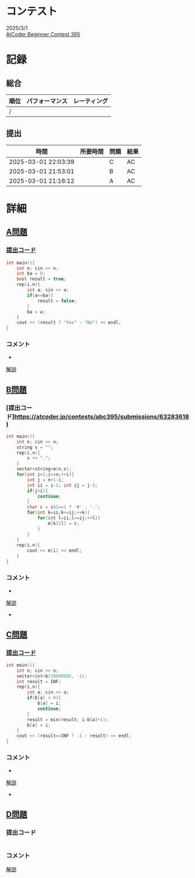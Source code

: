 # コンテスト
2025/3/1<br>
[AtCoder Beginner Contest 395](https://atcoder.jp/contests/abc395)

# 記録
## 総合
|  順位  |  パフォーマンス  | レーティング |
| ---- | ---- | ---- |
|   /   |  |  |

## 提出
|  時間  |  所要時間  |  問題  | 結果 |
| ---- | ---- | ---- | ---- |
| 2025-03-01 22:03:39 |  | C | AC |
| 2025-03-01 21:53:01 |  | B | AC |
| 2025-03-01 21:16:12 |  | A | AC |


# 詳細
## [A問題](https://atcoder.jp/contests/abc395/tasks/abc395_a)
### [提出コード](https://atcoder.jp/contests/abc395/submissions/63260217)
```c++
int main(){
    int n; cin >> n;
    int ba = 0;
    bool result = true;
    rep(i,n){
        int a; cin >> a;
        if(a<=ba){
            result = false;
        }
        ba = a;
    }
    cout << (result ? "Yes" : "No") << endl;
}
```

### コメント

* 

[解説](https://atcoder.jp/contests/abc395/editorial/12284)


## [B問題](https://atcoder.jp/contests/abc395/tasks/abc395_b)
### [提出コード]https://atcoder.jp/contests/abc395/submissions/63283618)
```c++
int main(){
    int n; cin >> n;
    string s = "";
    rep(i,n){
        s += ".";
    }
    vector<string>m(n,s);
    for(int i=1;i<=n;++i){
        int j = n+1-i;
        int ii = i-1; int ij = j-1;
        if(j<i){
            continue;
        }
        char c = i%2==1 ? '#' : '.';
        for(int k=ii;k<=ij;++k){
            for(int l=ii;l<=ij;++l){
                m[k][l] = c;
            }
        }
    }
    rep(i,n){
        cout << m[i] << endl;
    }
}
```

### コメント

* 

[解説](https://atcoder.jp/contests/abc395/editorial/12289)

* 


## [C問題](https://atcoder.jp/contests/abc395/tasks/abc395_c)
### [提出コード](https://atcoder.jp/contests/abc395/submissions/63288725)

```c++
int main(){
    int n; cin >> n;
    vector<int>b(10000005, -1);
    int result = INF;
    rep(i,n){
        int a; cin >> a;
        if(b[a] < 0){
            b[a] = i;
            continue;
        }
        result = min(result, i-b[a]+1);
        b[a] = i;
    }
    cout << (result==INF ? -1 : result) << endl;
}
```

### コメント
* 

[解説](https://atcoder.jp/contests/abc395/editorial/12329)

* 


## [D問題](https://atcoder.jp/contests/abc395/tasks/abc395_d)
### 提出コード

```c++

```

### コメント

[解説](https://atcoder.jp/contests/abc395/editorial/12342)
